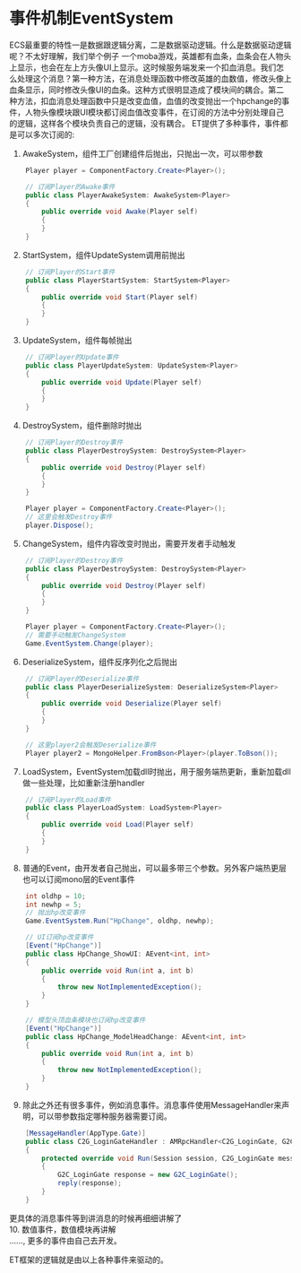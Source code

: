# 事件机制EventSystem  
ECS最重要的特性一是数据跟逻辑分离，二是数据驱动逻辑。什么是数据驱动逻辑呢？不太好理解，我们举个例子
一个moba游戏，英雄都有血条，血条会在人物头上显示，也会在左上方头像UI上显示。这时候服务端发来一个扣血消息。我们怎么处理这个消息？第一种方法，在消息处理函数中修改英雄的血数值，修改头像上血条显示，同时修改头像UI的血条。这种方式很明显造成了模块间的耦合。第二种方法，扣血消息处理函数中只是改变血值，血值的改变抛出一个hpchange的事件，人物头像模块跟UI模块都订阅血值改变事件，在订阅的方法中分别处理自己的逻辑，这样各个模块负责自己的逻辑，没有耦合。
ET提供了多种事件，事件都是可以多次订阅的:  
1. AwakeSystem，组件工厂创建组件后抛出，只抛出一次，可以带参数
```csharp
    Player player = ComponentFactory.Create<Player>();

    // 订阅Player的Awake事件
    public class PlayerAwakeSystem: AwakeSystem<Player>
    {
        public override void Awake(Player self)
        {
        }
    }
```
2. StartSystem，组件UpdateSystem调用前抛出
```csharp
    // 订阅Player的Start事件
    public class PlayerStartSystem: StartSystem<Player>
    {
        public override void Start(Player self)
        {
        }
    }
```
3. UpdateSystem，组件每帧抛出
```csharp
    // 订阅Player的Update事件
    public class PlayerUpdateSystem: UpdateSystem<Player>
    {
        public override void Update(Player self)
        {
        }
    }
```
4. DestroySystem，组件删除时抛出
```csharp
    // 订阅Player的Destroy事件
    public class PlayerDestroySystem: DestroySystem<Player>
    {
        public override void Destroy(Player self)
        {
        }
    }

    Player player = ComponentFactory.Create<Player>();
    // 这里会触发Destroy事件
    player.Dispose();
```
5. ChangeSystem，组件内容改变时抛出，需要开发者手动触发
```csharp
    // 订阅Player的Destroy事件
    public class PlayerDestroySystem: DestroySystem<Player>
    {
        public override void Destroy(Player self)
        {
        }
    }

    Player player = ComponentFactory.Create<Player>();
    // 需要手动触发ChangeSystem
    Game.EventSystem.Change(player);
```
6. DeserializeSystem，组件反序列化之后抛出
```csharp
    // 订阅Player的Deserialize事件
    public class PlayerDeserializeSystem: DeserializeSystem<Player>
    {
        public override void Deserialize(Player self)
        {
        }
    }

    // 这里player2会触发Deserialize事件
    Player player2 = MongoHelper.FromBson<Player>(player.ToBson());
```
7. LoadSystem，EventSystem加载dll时抛出，用于服务端热更新，重新加载dll做一些处理，比如重新注册handler
```csharp
    // 订阅Player的Load事件
    public class PlayerLoadSystem: LoadSystem<Player>
    {
        public override void Load(Player self)
        {
        }
    }
```
8. 普通的Event，由开发者自己抛出，可以最多带三个参数。另外客户端热更层也可以订阅mono层的Event事件
```csharp
    int oldhp = 10;
    int newhp = 5;
    // 抛出hp改变事件
    Game.EventSystem.Run("HpChange", oldhp, newhp);

    // UI订阅hp改变事件
    [Event("HpChange")]
    public class HpChange_ShowUI: AEvent<int, int>
    {
        public override void Run(int a, int b)
        {
            throw new NotImplementedException();
        }
    }

    // 模型头顶血条模块也订阅hp改变事件
    [Event("HpChange")]
    public class HpChange_ModelHeadChange: AEvent<int, int>
    {
        public override void Run(int a, int b)
        {
            throw new NotImplementedException();
        }
    }
```

9. 除此之外还有很多事件，例如消息事件。消息事件使用MessageHandler来声明，可以带参数指定哪种服务器需要订阅。
```csharp
	[MessageHandler(AppType.Gate)]
	public class C2G_LoginGateHandler : AMRpcHandler<C2G_LoginGate, G2C_LoginGate>
	{
		protected override void Run(Session session, C2G_LoginGate message, Action<G2C_LoginGate> reply)
		{
			G2C_LoginGate response = new G2C_LoginGate();
			reply(response);
		}
	}
```
更具体的消息事件等到讲消息的时候再细细讲解了  
10. 数值事件，数值模块再讲解  
......, 更多的事件由自己去开发。

ET框架的逻辑就是由以上各种事件来驱动的。


